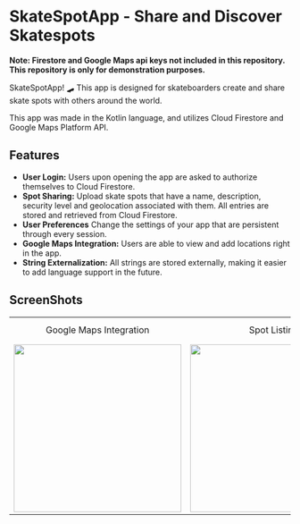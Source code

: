 # SkateSpotApp - Share and Discover Skatespots

**Note: Firestore and Google Maps api keys not included in this repository. This repository is only for demonstration purposes.**

SkateSpotApp! 🛹 This app is designed for skateboarders create and share skate spots with others around the world.

This app was made in the Kotlin language, and utilizes Cloud Firestore and Google Maps Platform API.  

## Features

- **User Login:** Users upon opening the app are asked to authorize themselves to Cloud Firestore.
- **Spot Sharing:** Upload skate spots that have a name, description, security level and geolocation associated with them. All entries are stored and retrieved from Cloud Firestore.
- **User Preferences** Change the settings of your app that are persistent through every session.
- **Google Maps Integration:** Users are able to view and add locations right in the app.
- **String Externalization:** All strings are stored externally, making it easier to add language support in the future.

## ScreenShots
<table>
  <tr>
     <td align="center">Google Maps Integration</td>
     <td align="center">Spot Listing</td>
     <td align="center">User Preferences</td>
     <td align="center">Recycler View Displaying Entries Retrieved From Firestore</td>
  </tr>
  <tr>
    <td><img src="https://github.com/robert-caulfield/SkateSpotApp/assets/113054389/450ca208-af7e-46f7-95ed-c6936554a302" width="300px"></td>
    <td><img src="https://github.com/robert-caulfield/SkateSpotApp/assets/113054389/614f6dee-e703-469d-bb44-6a2bf331546e" width="300px"></td>
    <td><img src="https://github.com/robert-caulfield/SkateSpotApp/assets/113054389/e08db68a-7f33-4ec5-a35b-ecceba83d444" width="300px"></td>
    <td><img src="https://github.com/robert-caulfield/SkateSpotApp/assets/113054389/2c64d54a-3f81-4b4f-8786-7a7a91925700" width="300px"></td>
  </tr>

 </table>
